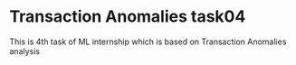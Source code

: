 # Transaction Anomalies task04
 This is 4th  task of ML internship which is based on  Transaction Anomalies analysis
